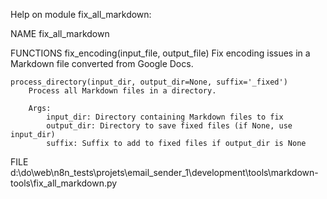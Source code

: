 Help on module fix_all_markdown:

NAME
    fix_all_markdown

FUNCTIONS
    fix_encoding(input_file, output_file)
        Fix encoding issues in a Markdown file converted from Google Docs.

    process_directory(input_dir, output_dir=None, suffix='_fixed')
        Process all Markdown files in a directory.

        Args:
            input_dir: Directory containing Markdown files to fix
            output_dir: Directory to save fixed files (if None, use input_dir)
            suffix: Suffix to add to fixed files if output_dir is None

FILE
    d:\do\web\n8n_tests\projets\email_sender_1\development\tools\markdown-tools\fix_all_markdown.py


